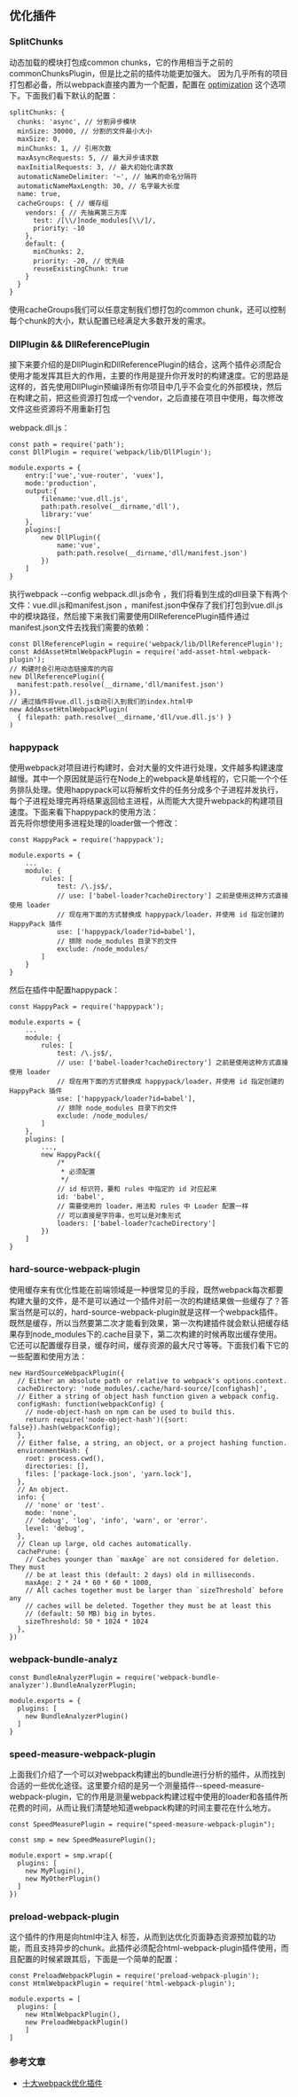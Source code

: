 ## 优化插件

### SplitChunks
动态加载的模块打包成common chunks，它的作用相当于之前的commonChunksPlugin，但是比之前的插件功能更加强大。
因为几乎所有的项目打包都必备，所以webpack直接内置为一个配置，配置在
[optimization](https://webpack.docschina.org/plugins/split-chunks-plugin/#src/components/Sidebar/Sidebar.jsx)
这个选项下。下面我们看下默认的配置：
```
splitChunks: {
  chunks: 'async', // 分割异步模块
  minSize: 30000, // 分割的文件最小大小
  maxSize: 0,     
  minChunks: 1, // 引用次数
  maxAsyncRequests: 5, // 最大异步请求数
  maxInitialRequests: 3, // 最大初始化请求数
  automaticNameDelimiter: '~', // 抽离的命名分隔符
  automaticNameMaxLength: 30, // 名字最大长度
  name: true,
  cacheGroups: { // 缓存组
    vendors: { // 先抽离第三方库
      test: /[\\/]node_modules[\\/]/,
      priority: -10
    },
    default: { 
      minChunks: 2,
      priority: -20, // 优先级
      reuseExistingChunk: true
    }
  }
}
```
使用cacheGroups我们可以任意定制我们想打包的common chunk，还可以控制每个chunk的大小，默认配置已经满足大多数开发的需求。

### DllPlugin && DllReferencePlugin
接下来要介绍的是DllPlugin和DllReferencePlugin的结合，这两个插件必须配合使用才能发挥其巨大的作用，主要的作用是提升你开发时的构建速度。它的思路是这样的，首先使用DllPlugin预编译所有你项目中几乎不会变化的外部模块，然后在构建之前，把这些资源打包成一个vendor，之后直接在项目中使用，每次修改文件这些资源将不用重新打包

webpack.dll.js：
```
const path = require('path');
const DllPlugin = require('webpack/lib/DllPlugin');

module.exports = {
    entry:['vue','vue-router', 'vuex'],
    mode:'production',
    output:{
        filename:'vue.dll.js',
        path:path.resolve(__dirname,'dll'),
        library:'vue'
    },
    plugins:[
        new DllPlugin({
            name:'vue',
            path:path.resolve(__dirname,'dll/manifest.json')
        })
    ]
}
```


执行webpack --config webpack.dll.js命令 ，我们将看到生成的dll目录下有两个文件：vue.dll.js和manifest.json ，manifest.json中保存了我们打包到vue.dll.js中的模块路径，然后接下来我们需要使用DllReferencePlugin插件通过manifest.json文件去找我们需要的依赖：

```
const DllReferencePlugin = require('webpack/lib/DllReferencePlugin');
const AddAssetHtmlWebpackPlugin = require('add-asset-html-webpack-plugin');
// 构建时会引用动态链接库的内容
new DllReferencePlugin({
  manifest:path.resolve(__dirname,'dll/manifest.json')
}),
// 通过插件将vue.dll.js自动引入到我们的index.html中
new AddAssetHtmlWebpackPlugin(
  { filepath: path.resolve(__dirname,'dll/vue.dll.js') }
)
```


### happypack
使用webpack对项目进行构建时，会对大量的文件进行处理，文件越多构建速度越慢。其中一个原因就是运行在Node上的webpack是单线程的，它只能一个个任务排队处理。使用happypack可以将解析文件的任务分成多个子进程并发执行，每个子进程处理完再将结果返回给主进程，从而能大大提升webpack的构建项目速度。下面来看下happypack的使用方法：                          
首先将你想使用多进程处理的loader做一个修改：
```
const HappyPack = require('happypack');

module.exports = {
    ...
    module: {
        rules: [
            test: /\.js$/,
            // use: ['babel-loader?cacheDirectory'] 之前是使用这种方式直接使用 loader
            // 现在用下面的方式替换成 happypack/loader，并使用 id 指定创建的 HappyPack 插件
            use: ['happypack/loader?id=babel'],
            // 排除 node_modules 目录下的文件
            exclude: /node_modules/
        ]
    }
}
```

然后在插件中配置happypack：
```
const HappyPack = require('happypack');

module.exports = {
    ...
    module: {
        rules: [
            test: /\.js$/,
            // use: ['babel-loader?cacheDirectory'] 之前是使用这种方式直接使用 loader
            // 现在用下面的方式替换成 happypack/loader，并使用 id 指定创建的 HappyPack 插件
            use: ['happypack/loader?id=babel'],
            // 排除 node_modules 目录下的文件
            exclude: /node_modules/
        ]
    },
    plugins: [
        ...,
        new HappyPack({
            /*
             * 必须配置
             */
            // id 标识符，要和 rules 中指定的 id 对应起来
            id: 'babel',
            // 需要使用的 loader，用法和 rules 中 Loader 配置一样
            // 可以直接是字符串，也可以是对象形式
            loaders: ['babel-loader?cacheDirectory']
        })
    ]
}
```

### hard-source-webpack-plugin
使用缓存来有优化性能在前端领域是一种很常见的手段，既然webpack每次都要构建大量的文件，是不是可以通过一个插件对前一次的构建结果做一些缓存了？答案当然是可以的，hard-source-webpack-plugin就是这样一个webpack插件。既然是缓存，所以当然要第二次才能看到效果，第一次构建插件就会默认把缓存结果存到node_modules下的.cache目录下，第二次构建的时候再取出缓存使用。它还可以配置缓存目录，缓存时间，缓存资源的最大尺寸等等。下面我们看下它的一些配置和使用方法：

```
new HardSourceWebpackPlugin({
  // Either an absolute path or relative to webpack's options.context.
  cacheDirectory: 'node_modules/.cache/hard-source/[confighash]',
  // Either a string of object hash function given a webpack config.
  configHash: function(webpackConfig) {
    // node-object-hash on npm can be used to build this.
    return require('node-object-hash')({sort: false}).hash(webpackConfig);
  },
  // Either false, a string, an object, or a project hashing function.
  environmentHash: {
    root: process.cwd(),
    directories: [],
    files: ['package-lock.json', 'yarn.lock'],
  },
  // An object.
  info: {
    // 'none' or 'test'.
    mode: 'none',
    // 'debug', 'log', 'info', 'warn', or 'error'.
    level: 'debug',
  },
  // Clean up large, old caches automatically.
  cachePrune: {
    // Caches younger than `maxAge` are not considered for deletion. They must
    // be at least this (default: 2 days) old in milliseconds.
    maxAge: 2 * 24 * 60 * 60 * 1000,
    // All caches together must be larger than `sizeThreshold` before any
    // caches will be deleted. Together they must be at least this
    // (default: 50 MB) big in bytes.
    sizeThreshold: 50 * 1024 * 1024
  },
})
```

### webpack-bundle-analyz
```
const BundleAnalyzerPlugin = require('webpack-bundle-analyzer').BundleAnalyzerPlugin;

module.exports = {
  plugins: [
    new BundleAnalyzerPlugin()
  ]
}
```


### speed-measure-webpack-plugin
上面我们介绍了一个可以对webpack构建出的bundle进行分析的插件，从而找到合适的一些优化途径。这里要介绍的是另一个测量插件--speed-measure-webpack-plugin，它的作用是测量webpack构建过程中使用的loader和各插件所花费的时间，从而让我们清楚地知道webpack构建的时间主要花在什么地方。                          

```
const SpeedMeasurePlugin = require("speed-measure-webpack-plugin");

const smp = new SpeedMeasurePlugin();

module.export = smp.wrap({
  plugins: [
    new MyPlugin(),
    new MyOtherPlugin()
  ]
})
```

### preload-webpack-plugin
这个插件的作用是向html中注入<link rel='preload|prefetch'> 标签，从而到达优化页面静态资源预加载的功能，而且支持异步的chunk。此插件必须配合html-webpack-plugin插件使用，而且配置的时候紧跟其后，下面是一个简单的配置：

```
const PreloadWebpackPlugin = require('preload-webpack-plugin');
const HtmlWebpackPlugin = require('html-webpack-plugin');

module.exports = [
  plugins: [
  	new HtmlWebpackPlugin(),
  	new PreloadWebpackPlugin()
	]
]
```


### 参考文章
- [十大webpack优化插件](https://juejin.im/post/5d89bd555188250972229c66)
